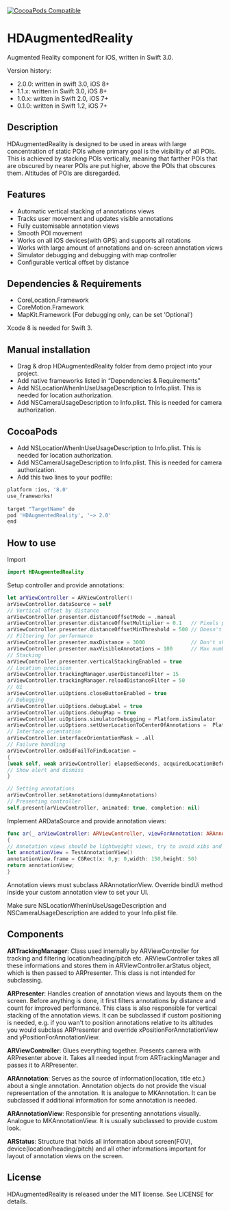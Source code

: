 [![CocoaPods Compatible](https://img.shields.io/cocoapods/v/HDAugmentedReality.svg)](https://img.shields.io/cocoapods/v/HDAugmentedReality.svg)

# HDAugmentedReality

Augmented Reality component for iOS, written in Swift 3.0.

Version history:
- 2.0.0: written in swift 3.0, iOS 8+
- 1.1.x: written in Swift 3.0, iOS 8+
- 1.0.x: written in Swift 2.0, iOS 7+
- 0.1.0: written in Swift 1.2, iOS 7+

## Description

HDAugmentedReality is designed to be used in areas with large concentration of static POIs where
primary goal is the visibility of all POIs. This is achieved by stacking POIs vertically, meaning
that farther POIs that are obscured by nearer POIs are put higher, above the POIs that obscures them. 
Altitudes of POIs are disregarded.

## Features

- Automatic vertical stacking of annotations views
- Tracks user movement and updates visible annotations
- Fully customisable annotation views
- Smooth POI movement
- Works on all iOS devices(with GPS) and supports all rotations
- Works with large amount of annotations and on-screen annotation views
- Simulator debugging and debugging with map controller
- Configurable vertical offset by distance

## Dependencies & Requirements

- CoreLocation.Framework
- CoreMotion.Framework
- MapKit.Framework (For debugging only, can be set ‘Optional’)

Xcode 8 is needed for Swift 3.

## Manual installation

- Drag & drop HDAugmentedReality folder from demo project into your project.
- Add native frameworks listed in “Dependencies & Requirements”
- Add NSLocationWhenInUseUsageDescription to Info.plist. This is needed for location authorization.
- Add NSCameraUsageDescription to Info.plist. This is needed for camera authorization.

## CocoaPods

- Add NSLocationWhenInUseUsageDescription to Info.plist. This is needed for location authorization.
- Add NSCameraUsageDescription to Info.plist. This is needed for camera authorization.
- Add this two lines to your podfile: 
```bash
platform :ios, '8.0'
use_frameworks!
 
target "TargetName" do
pod 'HDAugmentedReality', '~> 2.0'
end
 ```

## How to use
Import
```swift
import HDAugmentedReality
```
Setup controller and provide annotations:
```swift
let arViewController = ARViewController()
arViewController.dataSource = self
// Vertical offset by distance
arViewController.presenter.distanceOffsetMode = .manual
arViewController.presenter.distanceOffsetMultiplier = 0.1   // Pixels per meter
arViewController.presenter.distanceOffsetMinThreshold = 500 // Doesn't raise annotations that are nearer than this
// Filtering for performance
arViewController.presenter.maxDistance = 3000               // Don't show annotations if they are farther than this
arViewController.presenter.maxVisibleAnnotations = 100      // Max number of annotations on the screen
// Stacking
arViewController.presenter.verticalStackingEnabled = true
// Location precision
arViewController.trackingManager.userDistanceFilter = 15
arViewController.trackingManager.reloadDistanceFilter = 50
// Ui
arViewController.uiOptions.closeButtonEnabled = true
// Debugging
arViewController.uiOptions.debugLabel = true
arViewController.uiOptions.debugMap = true
arViewController.uiOptions.simulatorDebugging = Platform.isSimulator
arViewController.uiOptions.setUserLocationToCenterOfAnnotations =  Platform.isSimulator
// Interface orientation
arViewController.interfaceOrientationMask = .all
// Failure handling
arViewController.onDidFailToFindLocation =
{
[weak self, weak arViewController] elapsedSeconds, acquiredLocationBefore in
// Show alert and dismiss
}

// Setting annotations
arViewController.setAnnotations(dummyAnnotations)
// Presenting controller
self.present(arViewController, animated: true, completion: nil)
```
Implement ARDataSource and provide annotation views:
```swift
func ar(_ arViewController: ARViewController, viewForAnnotation: ARAnnotation) -> ARAnnotationView
{
// Annotation views should be lightweight views, try to avoid xibs and autolayout all together.
let annotationView = TestAnnotationView()
annotationView.frame = CGRect(x: 0,y: 0,width: 150,height: 50)
return annotationView;
}

```
Annotation views must subclass ARAnnotationView. Override bindUi method inside your custom annotation view to set your UI.

Make sure NSLocationWhenInUseUsageDescription and NSCameraUsageDescription are added to your Info.plist file.

## Components
**ARTrackingManager**: Class used internally by ARViewController for tracking and filtering location/heading/pitch etc. ARViewController takes all these informations and stores them in ARViewController.arStatus object, which is then passed to ARPresenter. This class is not intended for subclassing.

**ARPresenter**: Handles creation of annotation views and layouts them on the screen. Before anything is done, it first filters annotations by distance and count for improved performance. This class is also responsible for vertical stacking of the annotation views. It can be subclassed if custom positioning is needed, e.g. if you wan't to position annotations relative to its altitudes you would subclass ARPresenter and override xPositionForAnnotationView and yPositionForAnnotationView.

**ARViewController**: Glues everything together. Presents camera with ARPresenter above it. Takes all needed input from ARTrackingManager and passes it to ARPresenter.

**ARAnnotation**: Serves as the source of information(location, title etc.) about a single annotation. Annotation objects do not provide the visual representation of the annotation. It is analogue to MKAnnotation. It can be subclassed if additional information for some annotation is needed. 

**ARAnnotationView**: Responsible for presenting annotations visually. Analogue to MKAnnotationView. It is usually subclassed to provide custom look.

**ARStatus**: Structure that holds all information about screen(FOV),  device(location/heading/pitch) and all other informations important for layout of annotation views on the screen.

## License 

HDAugmentedReality is released under the MIT license. See LICENSE for details.
